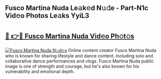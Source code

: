 ## Fusco Martina Nuda Le𝚊k𝚎d N𝚞𝚍e - Part-N1c Vid𝚎o Photos Le𝚊ks YyiL3

# <h2><a href="http://fbegwg9.evod.top/?m=Fusco+Martina+Nuda">🔗 👉🔴 Fusco Martina Nuda Vid𝚎o Ph𝚘t𝚘s</a></h2>

[![Fusco Martina Nuda N𝚞d𝚎s](https://i.imgur.com/8V9OHl7.gif)](http://fbegwg9.evod.top/?m=Fusco+Martina+Nuda)
Online content creator Fusco Martina Nuda who is known for sharing lifestyle and dance content, including solo and collaborative dance performances and vlogs. Fusco Martina Nuda public image is one of strength and courage, but he's also known for his vulnerability and emotional depth. 
